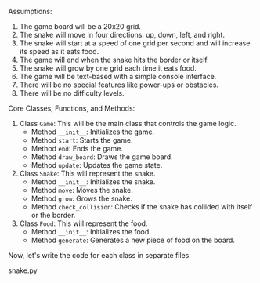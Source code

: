 Assumptions:
1. The game board will be a 20x20 grid.
2. The snake will move in four directions: up, down, left, and right.
3. The snake will start at a speed of one grid per second and will increase its speed as it eats food.
4. The game will end when the snake hits the border or itself.
5. The snake will grow by one grid each time it eats food.
6. The game will be text-based with a simple console interface.
7. There will be no special features like power-ups or obstacles.
8. There will be no difficulty levels.

Core Classes, Functions, and Methods:
1. Class `Game`: This will be the main class that controls the game logic.
   - Method `__init__`: Initializes the game.
   - Method `start`: Starts the game.
   - Method `end`: Ends the game.
   - Method `draw_board`: Draws the game board.
   - Method `update`: Updates the game state.
2. Class `Snake`: This will represent the snake.
   - Method `__init__`: Initializes the snake.
   - Method `move`: Moves the snake.
   - Method `grow`: Grows the snake.
   - Method `check_collision`: Checks if the snake has collided with itself or the border.
3. Class `Food`: This will represent the food.
   - Method `__init__`: Initializes the food.
   - Method `generate`: Generates a new piece of food on the board.

Now, let's write the code for each class in separate files.

snake.py
